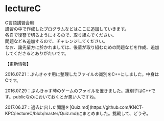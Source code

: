 # lectureC
C言語講習会用  
講習の中で作成したプログラムなどはここに追加していきます。  
各自で復讐で切るようにするので、取り組んでください。  
問題なども追加するので、チャレンジしてください。  
なお、諸先輩方に於かれましては、後輩が取り組むための問題などを作成、追加してくださるとありがたいです。  
<p><p>
【更新情報】<p>
2016.07.21：ぷんきゃす用に整理したファイルの識別をC++にしました。中身はCです。<p>
2016.07.29：ぷんきゃす時のゲームのファイルを置きました。識別子はC++です。publicなのにおいておくとか悪い人ですね。<p>
2017.06.27：過去に出した問題を[Quiz.md](https://github.com/KNCT-KPC/lectureC/blob/master/Quiz.md)にまとめました。挑戦して、どうぞ。
